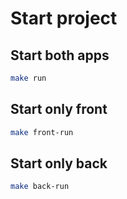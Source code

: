 # Start project

## Start both apps
```bash
make run
```

## Start only front
```bash
make front-run
```

## Start only back
```bash
make back-run
```

